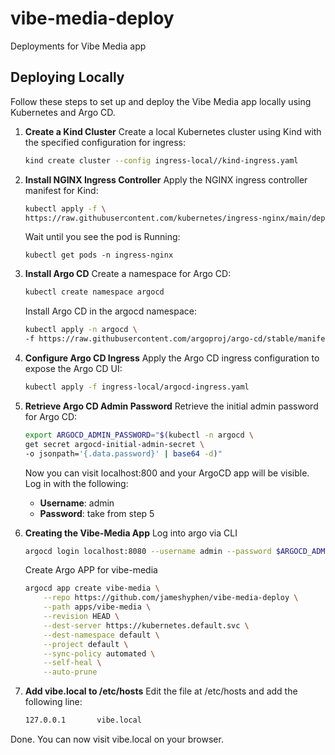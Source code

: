 # vibe-media-deploy
Deployments for Vibe Media app

## Deploying Locally

Follow these steps to set up and deploy the Vibe Media app locally using Kubernetes and Argo CD.

1. **Create a Kind Cluster**
    Create a local Kubernetes cluster using Kind with the specified configuration for ingress:
    ```bash
    kind create cluster --config ingress-local//kind-ingress.yaml
    ```
2. **Install NGINX Ingress Controller**
    Apply the NGINX ingress controller manifest for Kind:
    ```bash
    kubectl apply -f \
    https://raw.githubusercontent.com/kubernetes/ingress-nginx/main/deploy/static/provider/kind/deploy.yaml
    ```
    Wait until you see the pod is Running:
    ```
    kubectl get pods -n ingress-nginx
    ```

3. **Install Argo CD**
    Create a namespace for Argo CD:
    ```bash
    kubectl create namespace argocd
    ```
    Install Argo CD in the argocd namespace:

    ```bash
    kubectl apply -n argocd \
    -f https://raw.githubusercontent.com/argoproj/argo-cd/stable/manifests/install.yaml
    ```

4. **Configure Argo CD Ingress**
    Apply the Argo CD ingress configuration to expose the Argo CD UI:
    ```bash
    kubectl apply -f ingress-local/argocd-ingress.yaml
    ```

5. **Retrieve Argo CD Admin Password**
    Retrieve the initial admin password for Argo CD:
    ```bash
    export ARGOCD_ADMIN_PASSWORD="$(kubectl -n argocd \
    get secret argocd-initial-admin-secret \
    -o jsonpath='{.data.password}' | base64 -d)"
    ```
    Now you can visit localhost:800 and your ArgoCD app will be visible.
    Log in with the following:
    - **Username**: admin
    - **Password**: take from step 5

6. **Creating the Vibe-Media App**
    Log into argo via CLI
    ```bash
    argocd login localhost:8080 --username admin --password $ARGOCD_ADMIN_ASSWORD
    ```
    Create Argo APP for vibe-media
    ```bash
    argocd app create vibe-media \
        --repo https://github.com/jameshyphen/vibe-media-deploy \
        --path apps/vibe-media \
        --revision HEAD \
        --dest-server https://kubernetes.default.svc \
        --dest-namespace default \
        --project default \
        --sync-policy automated \
        --self-heal \
        --auto-prune
    ```
7. **Add vibe.local to /etc/hosts**
    Edit the file at /etc/hosts and add the following line:
    ```bash
    127.0.0.1       vibe.local
    ```

Done. You can now visit vibe.local on your browser.